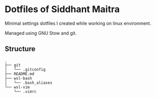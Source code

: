 # Dotfiles of Siddhant Maitra

Minimal settings dotfiles I created while working on linux environment.

Managed using GNU Stow and git. 

## Structure 

```
.
├── git
│   └── .gitconfig
├── README.md
├── wsl-bash
│   └── .bash_aliases
└── wsl-vim
    └── .vimrc
```

